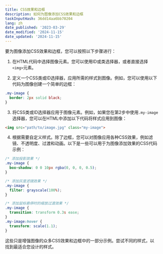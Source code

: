 ```yaml
---
title: CSS效果和边框
description: 如何为图像添加CSS效果和边框
taskInputHash: 36dd14aa6bb70204
lang: zh
date_published: '2023-03-29'
date_modified: '2024-11-15'
date_updated: '2024-11-15'
---
```

要为图像添加CSS效果和边框，您可以按照以下步骤进行：

1. 在HTML代码中选择图像元素。您可以使用ID或类选择器，或者直接选择`<img>`元素。

2. 定义一个CSS类或ID选择器，应用所需的样式到图像。例如，您可以使用以下代码为图像创建一个简单的边框：

```css
.my-image {
  border: 2px solid black;
}
```

3. 将CSS类或ID选择器应用于图像元素。例如，如果您在第2步中使用`.my-image`选择器，您可以在HTML中添加以下代码将样式应用到图像：

```html
<img src="path/to/image.jpg" class="my-image">
```

4. 根据需要自定义样式。除了边框，您可以对图像应用各种CSS效果，例如滤镜、不透明度、过渡和动画。以下是一些可以用于为图像添加效果的CSS代码示例：

```css
/* 添加投影效果 */
.my-image {
  box-shadow: 0 0 10px rgba(0, 0, 0, 0.5);
}

/* 添加灰度滤镜效果 */
.my-image {
  filter: grayscale(100%);
}

/* 添加鼠标悬停时的缩放过渡效果 */
.my-image {
  transition: transform 0.3s ease;
}
.my-image:hover {
  transform: scale(1.1);
}
```

这些只是增强图像的众多CSS效果和边框中的一部分示例。尝试不同的样式，以找到最适合您设计的样式。
